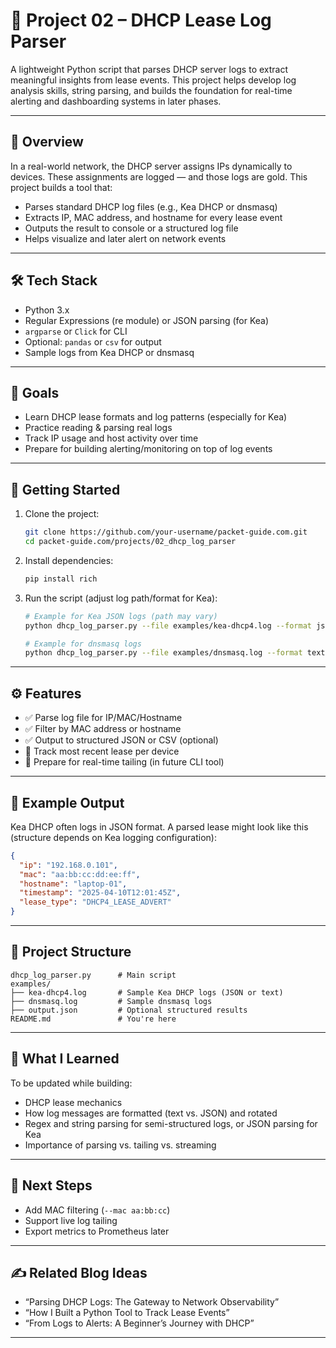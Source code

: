 # 📘 Project 02 – DHCP Lease Log Parser

A lightweight Python script that parses DHCP server logs to extract meaningful insights from lease events. This project helps develop log analysis skills, string parsing, and builds the foundation for real-time alerting and dashboarding systems in later phases.

---

## 🧭 Overview

In a real-world network, the DHCP server assigns IPs dynamically to devices. These assignments are logged — and those logs are gold. This project builds a tool that:

- Parses standard DHCP log files (e.g., Kea DHCP or dnsmasq)
- Extracts IP, MAC address, and hostname for every lease event
- Outputs the result to console or a structured log file
- Helps visualize and later alert on network events

---

## 🛠 Tech Stack

- Python 3.x
- Regular Expressions (re module) or JSON parsing (for Kea)
- `argparse` or `Click` for CLI
- Optional: `pandas` or `csv` for output
- Sample logs from Kea DHCP or dnsmasq

---

## 🎯 Goals

- Learn DHCP lease formats and log patterns (especially for Kea)
- Practice reading & parsing real logs
- Track IP usage and host activity over time
- Prepare for building alerting/monitoring on top of log events

---

## 🚀 Getting Started

1.  Clone the project:
    ```bash
    git clone https://github.com/your-username/packet-guide.com.git
    cd packet-guide.com/projects/02_dhcp_log_parser
    ```
2.  Install dependencies:
    ```bash
    pip install rich
    ```
3.  Run the script (adjust log path/format for Kea):

    ```bash
    # Example for Kea JSON logs (path may vary)
    python dhcp_log_parser.py --file examples/kea-dhcp4.log --format json

    # Example for dnsmasq logs
    python dhcp_log_parser.py --file examples/dnsmasq.log --format text
    ```

---

## ⚙️ Features

- ✅ Parse log file for IP/MAC/Hostname
- ✅ Filter by MAC address or hostname
- ✅ Output to structured JSON or CSV (optional)
- 🔄 Track most recent lease per device
- 🔔 Prepare for real-time tailing (in future CLI tool)

---

## 🧪 Example Output

Kea DHCP often logs in JSON format. A parsed lease might look like this (structure depends on Kea logging configuration):

```json
{
  "ip": "192.168.0.101",
  "mac": "aa:bb:cc:dd:ee:ff",
  "hostname": "laptop-01",
  "timestamp": "2025-04-10T12:01:45Z",
  "lease_type": "DHCP4_LEASE_ADVERT"
}
```

---

## 📂 Project Structure

```
dhcp_log_parser.py      # Main script
examples/
├── kea-dhcp4.log       # Sample Kea DHCP logs (JSON or text)
├── dnsmasq.log         # Sample dnsmasq logs
├── output.json         # Optional structured results
README.md               # You're here
```

---

## 🧠 What I Learned

To be updated while building:

- DHCP lease mechanics
- How log messages are formatted (text vs. JSON) and rotated
- Regex and string parsing for semi-structured logs, or JSON parsing for Kea
- Importance of parsing vs. tailing vs. streaming

---

## 🔁 Next Steps

- Add MAC filtering (`--mac aa:bb:cc`)
- Support live log tailing
- Export metrics to Prometheus later

---

## ✍️ Related Blog Ideas

- “Parsing DHCP Logs: The Gateway to Network Observability”
- “How I Built a Python Tool to Track Lease Events”
- “From Logs to Alerts: A Beginner’s Journey with DHCP”

---
